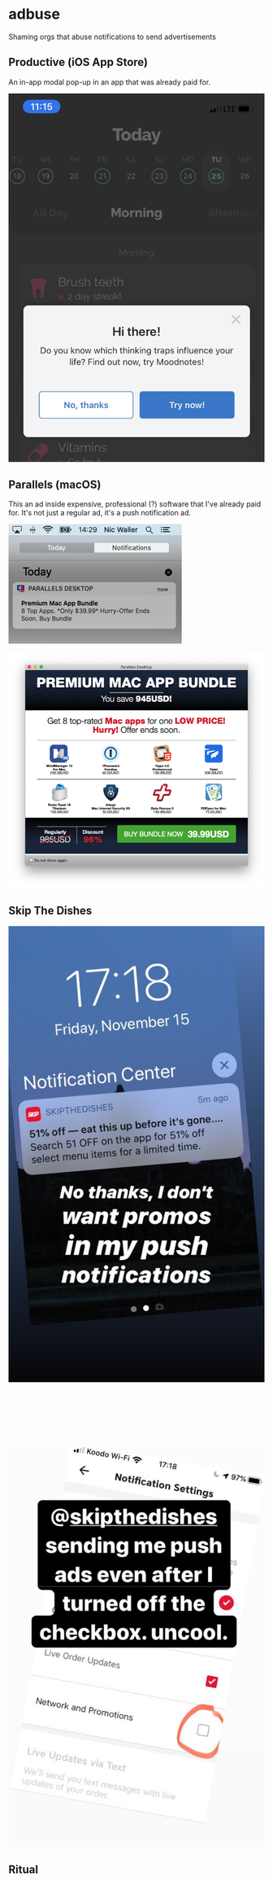 # adbuse
Shaming orgs that abuse notifications to send advertisements

## Productive (iOS App Store)

An in-app modal pop-up in an app that was already paid for.

![Productive on iOS](IMG_4857.jpg "Productive on iOS")

## Parallels (macOS)

This an ad inside expensive, professional (?) software that I've already paid for. It's not just a regular ad, it's a push notification ad.

![Parallels on macOS](parallels.png)

![Parallels pop-up](parallels-popup.png)

## Skip The Dishes

![Notification](1CE00569-E0BE-47BB-99CB-9BA3FB4E75F3.JPG)

![Settings](EA783755-590D-4F10-88FA-7FCB75520B28.JPG)

## Ritual

